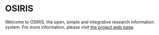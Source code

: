 # OSIRIS

Welcome to OSIRIS, the open, simple and integrative research information system. For more information, please visit [the project web page](https://osiris-app.de/).